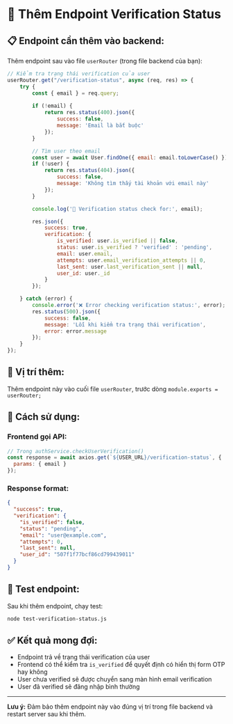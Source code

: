 # 🔧 Thêm Endpoint Verification Status

## 📋 **Endpoint cần thêm vào backend:**

Thêm endpoint sau vào file `userRouter` (trong file backend của bạn):

```javascript
// Kiểm tra trạng thái verification của user
userRouter.get("/verification-status", async (req, res) => {
    try {
        const { email } = req.query;
        
        if (!email) {
            return res.status(400).json({ 
                success: false,
                message: 'Email là bắt buộc' 
            });
        }

        // Tìm user theo email
        const user = await User.findOne({ email: email.toLowerCase() });
        if (!user) {
            return res.status(404).json({ 
                success: false,
                message: 'Không tìm thấy tài khoản với email này' 
            });
        }

        console.log('🔧 Verification status check for:', email);

        res.json({
            success: true,
            verification: {
                is_verified: user.is_verified || false,
                status: user.is_verified ? 'verified' : 'pending',
                email: user.email,
                attempts: user.email_verification_attempts || 0,
                last_sent: user.last_verification_sent || null,
                user_id: user._id
            }
        });

    } catch (error) {
        console.error('❌ Error checking verification status:', error);
        res.status(500).json({ 
            success: false,
            message: 'Lỗi khi kiểm tra trạng thái verification',
            error: error.message
        });
    }
});
```

## 📍 **Vị trí thêm:**

Thêm endpoint này vào cuối file `userRouter`, trước dòng `module.exports = userRouter;`

## 🔄 **Cách sử dụng:**

### **Frontend gọi API:**
```javascript
// Trong authService.checkUserVerification()
const response = await axios.get(`${USER_URL}/verification-status`, {
  params: { email }
});
```

### **Response format:**
```json
{
  "success": true,
  "verification": {
    "is_verified": false,
    "status": "pending",
    "email": "user@example.com",
    "attempts": 0,
    "last_sent": null,
    "user_id": "507f1f77bcf86cd799439011"
  }
}
```

## 🧪 **Test endpoint:**

Sau khi thêm endpoint, chạy test:

```bash
node test-verification-status.js
```

## ✅ **Kết quả mong đợi:**

- Endpoint trả về trạng thái verification của user
- Frontend có thể kiểm tra `is_verified` để quyết định có hiển thị form OTP hay không
- User chưa verified sẽ được chuyển sang màn hình email verification
- User đã verified sẽ đăng nhập bình thường

---

**Lưu ý:** Đảm bảo thêm endpoint này vào đúng vị trí trong file backend và restart server sau khi thêm.
